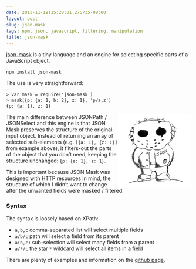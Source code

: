 ```yaml
---
date: 2013-11-19T15:20:01.275735-08:00
layout: post
slug: json-mask
tags: npm, json, javascript, filtering, manipulation
title: json-mask
---
```

[json-mask](https://github.com/nemtsov/json-mask) is a tiny language and
an engine for selecting specific parts of a JavaScript object.

    npm install json-mask

The use is very straightforward:

    > var mask = require('json-mask')
    > mask({p: {a: 1, b: 2}, z: 1}, 'p/a,z')
    {p: {a: 1}, z: 1}

<img src="/images/posts/json-mask.png" style="width: 200px; float: right"/>

The main difference between JSONPath / JSONSelect and this engine is
that JSON Mask preserves the structure of the original input object.
Instead of returning an array of selected sub-elements (e.g.
`[{a: 1}, {z: 1}]` from example above), it filters-out the parts of the
object that you don’t need, keeping the structure unchanged:
`{p: {a: 1}, z: 1}`.

This is important because JSON Mask was designed with HTTP resources in
mind, the structure of which I didn’t want to change after the unwanted
fields were masked / filtered.

### Syntax

The syntax is loosely based on XPath:

-   `a,b,c` comma-separated list will select multiple fields
-   `a/b/c` path will select a field from its parent
-   `a(b,c)` sub-selection will select many fields from a parent
-   `a/*/c` the star `*` wildcard will select all items in a field

There are plenty of examples and information on the [github
page](https://github.com/nemtsov/json-mask).

